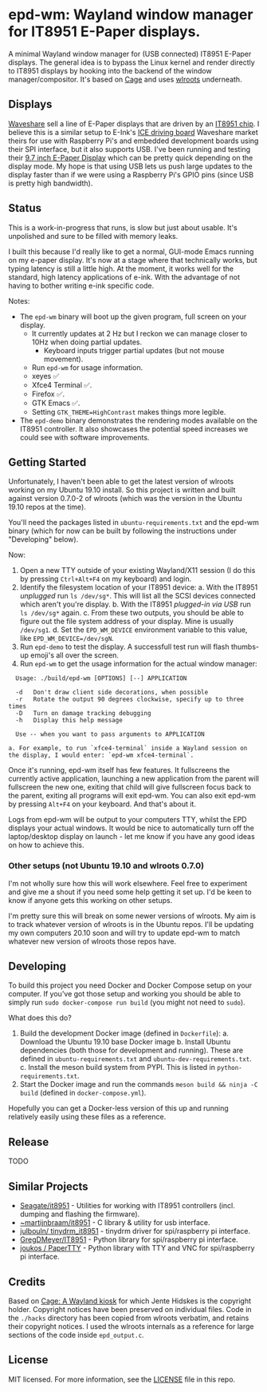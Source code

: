 # epd-wm: Wayland window manager for IT8951 E-Paper displays.

A minimal Wayland window manager for (USB connected) IT8951 E-Paper
displays. The general idea is to bypass the Linux kernel and render
directly to IT8951 displays by hooking into the backend of the window
manager/compositor. It's based on
[Cage](https://hjdskes.nl/projects/cage) and uses
[wlroots](https://github.com/swaywm/wlroots) underneath.

## Displays

[Waveshare](https://www.waveshare.com/) sell a line of E-Paper
displays that are driven by an [IT8951
chip](http://www.ite.com.tw/en/product/view?mid=95).  I believe this
is a similar setup to E-Ink's [ICE driving
board](https://shopkits.eink.com/product/ice-driving-board/) Waveshare
market theirs for use with Raspberry Pi's and embedded development
boards using their SPI interface, but it also supports USB.  I've been
running and testing their [9.7 inch E-Paper
Display](https://www.waveshare.com/9.7inch-e-paper-hat.htm) which can
be pretty quick depending on the display mode. My hope is that using
USB lets us push large updates to the display faster than if we were
using a Raspberry Pi's GPIO pins (since USB is pretty high bandwidth).

## Status
This is a work-in-progress that runs, is slow but just about usable. It's unpolished and sure to be filled with memory leaks.

I built this because I'd really like to get a normal, GUI-mode Emacs
running on my e-paper display. It's now at a stage where that
technically works, but typing latency is still a little high. At
the moment, it works well for the standard, high latency applications
of e-ink. With the advantage of not having to bother writing e-ink
specific code.

Notes:

  - The `epd-wm` binary will boot up the given program, full screen on
    your display.
      - It currently updates at 2 Hz but I reckon we can manage closer
        to 10Hz when doing partial updates.
        - Keyboard inputs trigger partial updates (but not mouse movement).
      - Run `epd-wm` for usage information.
      - xeyes ✅
      - Xfce4 Terminal ✅.
      - Firefox ✅.
      - GTK Emacs ✅.
      - Setting `GTK_THEME=HighContrast` makes things more legible.
  - The `epd-demo` binary demonstrates the rendering modes available on the
    IT8951 controller. It also showcases the potential speed increases
    we could see with software improvements.

## Getting Started
Unfortunately, I haven't been able to get the latest version of wlroots working on my Ubuntu 19.10 install. So this project is written and built against version 0.7.0-2 of wlroots (which was the version in the Ubuntu 19.10 repos at the time).

You'll need the packages listed in `ubuntu-requirements.txt` and the epd-wm binary (which for now can be built by following the instructions under "Developing" below).

Now:
  1. Open a new TTY outside of your existing Wayland/X11 session (I do this by pressing `Ctrl+Alt+F4` on my keyboard) and login.
  2. Identify the filesystem location of your IT8951 device:
    a. With the IT8951 *unplugged* run `ls /dev/sg*`. This will list all the SCSI devices connected which aren't you're display.
    b. With the IT8951 *plugged-in via USB* run `ls /dev/sg*` again.
    c. From these two outputs, you should be able to figure out the file system address of your display. Mine is usually `/dev/sg1`.
    d. Set the `EPD_WM_DEVICE` environment variable to this value, like `EPD_WM_DEVICE=/dev/sgN`.
  3. Run `epd-demo` to test the display. A successfull test run will flash thumbs-up emoji's all over the screen.
  4. Run `epd-wm` to get the usage information for the actual window manager:
  ```
    Usage: ./build/epd-wm [OPTIONS] [--] APPLICATION

    -d	 Don't draw client side decorations, when possible
    -r	 Rotate the output 90 degrees clockwise, specify up to three times
    -D	 Turn on damage tracking debugging
    -h	 Display this help message

    Use -- when you want to pass arguments to APPLICATION
  ```
    a. For example, to run `xfce4-terminal` inside a Wayland session on the display, I would enter: `epd-wm xfce4-terminal`.


Once it's running, epd-wm itself has few features. It fullscreens the currently active application, launching a new application from the parent will fullscreen the new one, exiting that child will give fullscreen focus back to the parent, exiting all programs will exit epd-wm. You can also exit epd-wm by pressing `Alt+F4` on your keyboard. And that's about it.

Logs from epd-wm will be output to your computers TTY, whilst the EPD displays your actual windows. It would be nice to automatically turn off the laptop/desktop display on launch - let me know if you have any good ideas on how to achieve this.

### Other setups (not Ubuntu 19.10 and wlroots 0.7.0)

I'm not wholly sure how this will work elsewhere. Feel free to experiment and give me a shout if you need some help getting it set up. I'd be keen to know if anyone gets this working on other setups.

I'm pretty sure this will break on some newer versions of wlroots. My aim is to track whatever version of wlroots is in the Ubuntu repos. I'll be updating my own computers 20.10 soon and will try to update epd-wm to match whatever new version of wlroots those repos have.


## Developing

To build this project you need Docker and Docker Compose setup on your computer. If you've got those setup and working you should be able to simply run `sudo docker-compose run build` (you might not need to `sudo`).

What does this do?
  1. Build the development Docker image (defined in `Dockerfile`):
    a. Download the Ubuntu 19.10 base Docker image
    b. Install Ubuntu dependencies (both those for development and running). These are defined in `ubuntu-requirements.txt` and `ubuntu-dev-requirements.txt`.
    c. Install the meson build system from PYPI. This is listed in `python-requirements.txt`.
  2. Start the Docker image and run the commands `meson build && ninja -C build` (defined in `docker-compose.yml`).

Hopefully you can get a Docker-less version of this up and running relatively easily using these files as a reference.


## Release
TODO

## Similar Projects
  - [Seagate/it8951](https://github.com/Seagate/it8951) - Utilities for working with IT8951 controllers (incl. dumping and flashing the firmware).
  - [~martijnbraam/it8951](https://git.sr.ht/~martijnbraam/it8951) - C library & utility for usb interface.
  - [julbouln/
tinydrm_it8951](https://github.com/julbouln/tinydrm_it8951) - tinydrm driver for spi/raspberry pi interface.
  - [GregDMeyer/IT8951](https://github.com/GregDMeyer/IT8951)  - Python library for spi/raspberry pi interface.
  - [joukos / PaperTTY](https://github.com/joukos/PaperTTY) - Python library with TTY and VNC for spi/raspberry pi interface.

## Credits
Based on [Cage: A Wayland kiosk](https://github.com/Hjdskes/cage) for
which Jente Hidskes is the copyright holder. Copyright notices have
been preserved on individual files. Code in the `./hacks` directory
has been copied from wlroots verbatim, and retains their copyright
notices. I used the wlroots internals as a reference for large
sections of the code inside `epd_output.c`.

## License
MIT licensed. For more information, see the [LICENSE](./LICENSE) file in this repo.
